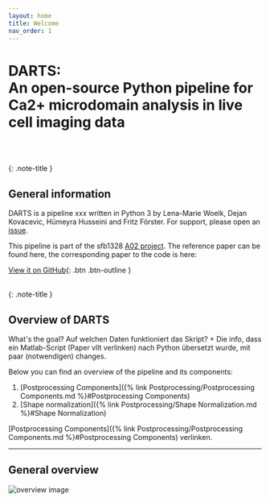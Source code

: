 ```yaml
---
layout: home
title: Welcome
nav_order: 1
---
```


# **DARTS**: <br> **An open-source Python pipeline for Ca2+ microdomain analysis in live cell imaging data**

<br>
<br>

{: .note-title }
## General information

DARTS is a pipeline xxx written in Python 3 by Lena-Marie Woelk, Dejan Kovacevic, Hümeyra Husseini and Fritz Förster.
For support, please open an [issue](https://github.com/IPMI-ICNS-UKE/T-DARTS/issues).

This pipeline is part of the sfb1328 [A02 project](https://www.sfb1328.de/index.php?id=29). 
The reference paper can be found here, the corresponding paper to the code is here:

[View it on GitHub](https://github.com/IPMI-ICNS-UKE/T-DARTS){: .btn .btn-outline }
<br>
<br>

{: .note-title }
## Overview of DARTS

What's the goal? Auf welchen Daten funktioniert das Skript? + Die info, dass ein Matlab-Script (Paper vllt verlinken)
nach Python übersetzt wurde, mit paar (notwendigen) changes.

Below you can find an overview of the pipeline and its components: 
1. [Postprocessing Components]({% link Postprocessing/Postprocessing Components.md %}#Postprocessing Components)
1. [Shape normalization]({% link Postprocessing/Shape Normalization.md %}#Shape Normalization)


[Postprocessing Components]({% link Postprocessing/Postprocessing Components.md %}#Postprocessing Components) verlinken.

---



## General overview

![overview image](/assets/img/general_overview.PNG)


